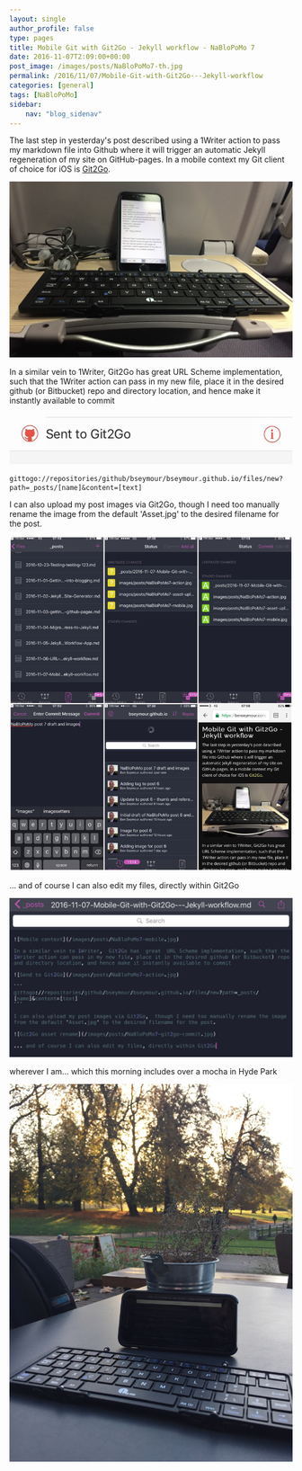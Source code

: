 ```yaml
---
layout: single
author_profile: false
type: pages
title: Mobile Git with Git2Go - Jekyll workflow - NaBloPoMo 7
date: 2016-11-07T2:09:00+00:00
post_image: /images/posts/NaBloPoMo7-th.jpg
permalink: /2016/11/07/Mobile-Git-with-Git2Go---Jekyll-workflow
categories: [general]
tags: [NaBloPoMo]
sidebar:
    nav: "blog_sidenav"
---
```


The last step in yesterday's post described using a 1Writer action to pass my markdown file into Github where it will trigger an automatic Jekyll regeneration of my site on GitHub-pages. In a mobile context my Git client of choice for iOS is [Git2Go](http://git2go.com/).

![Mobile context](/images/posts/NaBloPoMo7-mobile.jpg)   

In a similar vein to 1Writer,  Git2Go has  great  URL Scheme implementation, such that the 1Writer action can pass in my new file, place it in the desired github (or Bitbucket) repo and directory location, and hence make it instantly available to commit

![Send to Git2Go](/images/posts/NaBloPoMo7-action.jpg)

```
gittogo://repositories/github/bseymour/bseymour.github.io/files/new?path=_posts/[name]&content=[text]
```

I can also upload my post images via Git2Go,  though I need too manually rename the image from the default 'Asset.jpg' to the desired filename for the post.

![Git2Go asset rename](/images/posts/NaBloPoMo7-git2go-commit.jpg) 

... and of course I can also edit my files, directly within Git2Go

![Git2Go edit](/images/posts/NaBloPoMo7-edit.jpg)

wherever I am... which this morning includes over a mocha in Hyde Park

![mobile in hyde park](/images/posts/NaBloPoMo7-hyde-park.jpg)





